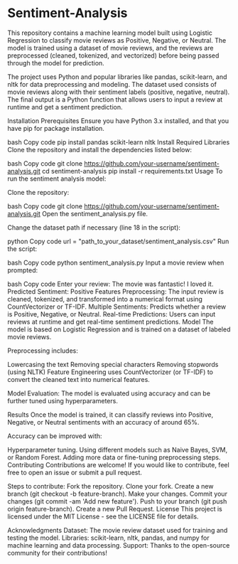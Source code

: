 # Sentiment-Analysis
This repository contains a machine learning model built using Logistic Regression to classify movie reviews as Positive, Negative, or Neutral. The model is trained using a dataset of movie reviews, and the reviews are preprocessed (cleaned, tokenized, and vectorized) before being passed through the model for prediction.

The project uses Python and popular libraries like pandas, scikit-learn, and nltk for data preprocessing and modeling.
The dataset used consists of movie reviews along with their sentiment labels (positive, negative, neutral).
The final output is a Python function that allows users to input a review at runtime and get a sentiment prediction.

Installation
Prerequisites
Ensure you have Python 3.x installed, and that you have pip for package installation.

bash
Copy code
pip install pandas scikit-learn nltk
Install Required Libraries
Clone the repository and install the dependencies listed below:

bash
Copy code
git clone https://github.com/your-username/sentiment-analysis.git
cd sentiment-analysis
pip install -r requirements.txt
Usage
To run the sentiment analysis model:

Clone the repository:

bash
Copy code
git clone https://github.com/your-username/sentiment-analysis.git
Open the sentiment_analysis.py file.

Change the dataset path if necessary (line 18 in the script):

python
Copy code
url = "path_to_your_dataset/sentiment_analysis.csv"
Run the script:

bash
Copy code
python sentiment_analysis.py
Input a movie review when prompted:

bash
Copy code
Enter your review: The movie was fantastic! I loved it.
Predicted Sentiment: Positive
Features
Preprocessing: The input review is cleaned, tokenized, and transformed into a numerical format using CountVectorizer or TF-IDF.
Multiple Sentiments: Predicts whether a review is Positive, Negative, or Neutral.
Real-time Predictions: Users can input reviews at runtime and get real-time sentiment predictions.
Model
The model is based on Logistic Regression and is trained on a dataset of labeled movie reviews.

Preprocessing includes:

Lowercasing the text
Removing special characters
Removing stopwords (using NLTK)
Feature Engineering uses CountVectorizer (or TF-IDF) to convert the cleaned text into numerical features.

Model Evaluation: The model is evaluated using accuracy and can be further tuned using hyperparameters.

Results
Once the model is trained, it can classify reviews into Positive, Negative, or Neutral sentiments with an accuracy of around 65%.

Accuracy can be improved with:

Hyperparameter tuning.
Using different models such as Naive Bayes, SVM, or Random Forest.
Adding more data or fine-tuning preprocessing steps.
Contributing
Contributions are welcome! If you would like to contribute, feel free to open an issue or submit a pull request.

Steps to contribute:
Fork the repository.
Clone your fork.
Create a new branch (git checkout -b feature-branch).
Make your changes.
Commit your changes (git commit -am 'Add new feature').
Push to your branch (git push origin feature-branch).
Create a new Pull Request.
License
This project is licensed under the MIT License - see the LICENSE file for details.

Acknowledgments
Dataset: The movie review dataset used for training and testing the model.
Libraries: scikit-learn, nltk, pandas, and numpy for machine learning and data processing.
Support: Thanks to the open-source community for their contributions!

